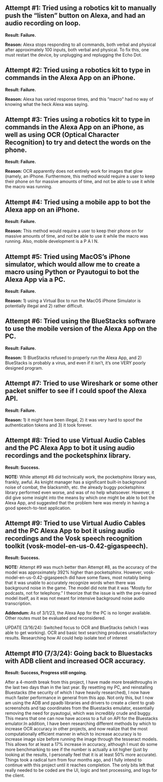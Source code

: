 ## Attempt #1: Tried using a robotics kit to manually push the “listen” button on Alexa, and had an audio recording on loop.

**Result: Failure.** 

**Reason:** Alexa stops responding to all commands, both verbal and physical after approximately 100 inputs, both verbal and physical. To fix this, one must restart the device, by unplugging and replugging the Echo Dot.

## Attempt #2: Tried using a robotics kit to type in commands in the Alexa App on an iPhone.

**Result: Failure.**

**Reason:** Alexa has varied response times, and this “macro” had no way of knowing what the heck Alexa was saying.

## Attempt #3: Tries using a robotics kit to type in commands in the Alexa App on an iPhone, as well as using OCR (Optical Character Recognition) to try and detect the words on the phone.

**Result: Failure.**

**Reason:** OCR apparently does not entirely work for images that glow (namely, an iPhone. Furthermore, this method would require a user to keep their phone on for massive amounts of time, and not be able to use it while the macro was running.

## Attempt #4: Tried using a mobile app to bot the Alexa app on an iPhone.

**Result: Failure.**

**Reason:** This method would require a user to keep their phone on for massive amounts of time, and not be able to use it while the macro was running. Also, mobile development is a P A I N.

## Attempt #5: Tried using MacOS’s iPhone simulator, which would allow me to create a macro using Python or Pyautogui to bot the Alexa App via a PC.

**Result: Failure.**

**Reason:** 1) using a Virtual Box to run the MacOS iPhone Simulator is potentially illegal and 2) rather difficult.

## Attempt #6: Tried using the BlueStacks software to use the mobile version of the Alexa App on the PC.

**Result: Failure.**

**Reason:** 1) BlueStacks refused to properly run the Alexa App, and 2) BlueStacks is probably a virus, and even if it isn’t, it’s one VERY poorly designed program.

## Attempt #7: Tried to use Wireshark or some other packet sniffer to see if I could spoof the Alexa API.

**Result: Failure.**

**Reason:** 1) it might have been illegal, 2) it was very hard to spoof the authentication tokens and 3) it took forever.

## Attempt #8: Tried to use Virtual Audio Cables and the PC Alexa App to bot it using audio recordings and the pocketsphinx library.

**Result: Success.**

**NOTE:** While attempt #8 did technically work, the pocketsphinx library was, frankly, awful. As knight manager has a significant built-in background noise of combat, the blacksmith, etc. the already buggy pocketsphinx library performed even worse, and was of no help whatsoever. However, it did give some insight into the means by which one might be able to bot the Alexa App, and suggested that the problem here was merely in having a good speech-to-text application.

## Attempt #9: Tried to use Virtual Audio Cables and the PC Alexa App to bot it using audio recordings and the Vosk speech recognition toolkit (vosk-model-en-us-0.42-gigaspeech).

**Result: Success.**

**NOTE:** Attempt #9 was much better than Attempt #8, as the accuracy of the model was approximately 392% higher than pocketsphinx. However, vosk-model-en-us-0.42-gigaspeech did have some flaws, most notably being that it was unable to accurately recognize words when there was background noise in the game. The model did note that it was “Mostly for podcasts, not for telephony.”  I theorize that the issue is with the pre-trained model itself, as it was not meant for intensive background noise audio transcription.

**Addendum:** As of 3/1/23, the Alexa App for the PC is no longer available. Other routes must be evaluated and reconsidered. 

UPDATE (3/16/24): Switched focus to OCR and BlueStacks (which I was able to get working). OCR and basic text searching produces unsatisfactory results. Researching how AI could help isolate text of interest

## Attempt #10 (7/3/24): Going back to Bluestacks with ADB client and increased OCR accuracy.

**Result: Success, Progress still ongoing.**

After a 4-month break from this project, I have made more breakthroughs in the last two days than in the last year. By resetting my PC, and reinstalling Bluestacks (the security of which I have heavily researched), I now have much faster performance in general from this app. Not only this, but I now am using the ADB and ppadb libraries and drivers to create a client to grab screenshots and tap coordinates from the Bluestacks emulator, essentially removing the need for pyautogui, which was incredibly crude and buggy. This means that one can now have access to a full on API for the Bluestacks emulator.In addition, I have been researching different methods by which to increase OCR accuracy in other projects, and now realize that the most computationally efficient manner in which to increase accuracy is to increase image size before running the image through the tesseract models. This allows for at least a 17% increase in accuracy, although I must do some more benchmarking to see if the number is actually a lot higher (just by looking at the results, I personally feel that it is at least 50% more accurate). Things took a radical turn from four months ago, and I fully intend to continue with this project until it reaches completion. The only bits left that really needed to be coded are the UI, logic  and text processing, and logs for the client.
